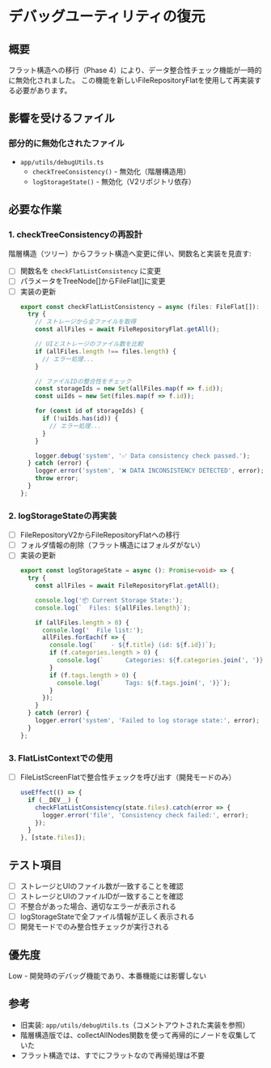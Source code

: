 # デバッグユーティリティの復元

## 概要
フラット構造への移行（Phase 4）により、データ整合性チェック機能が一時的に無効化されました。
この機能を新しいFileRepositoryFlatを使用して再実装する必要があります。

## 影響を受けるファイル

### 部分的に無効化されたファイル
- `app/utils/debugUtils.ts`
  - `checkTreeConsistency()` - 無効化（階層構造用）
  - `logStorageState()` - 無効化（V2リポジトリ依存）

## 必要な作業

### 1. checkTreeConsistencyの再設計
階層構造（ツリー）からフラット構造へ変更に伴い、関数名と実装を見直す:

- [ ] 関数名を `checkFlatListConsistency` に変更
- [ ] パラメータをTreeNode[]からFileFlat[]に変更
- [ ] 実装の更新
  ```typescript
  export const checkFlatListConsistency = async (files: FileFlat[]): Promise<void> => {
    try {
      // ストレージから全ファイルを取得
      const allFiles = await FileRepositoryFlat.getAll();

      // UIとストレージのファイル数を比較
      if (allFiles.length !== files.length) {
        // エラー処理...
      }

      // ファイルIDの整合性をチェック
      const storageIds = new Set(allFiles.map(f => f.id));
      const uiIds = new Set(files.map(f => f.id));

      for (const id of storageIds) {
        if (!uiIds.has(id)) {
          // エラー処理...
        }
      }

      logger.debug('system', '✅ Data consistency check passed.');
    } catch (error) {
      logger.error('system', '❌ DATA INCONSISTENCY DETECTED', error);
      throw error;
    }
  };
  ```

### 2. logStorageStateの再実装
- [ ] FileRepositoryV2からFileRepositoryFlatへの移行
- [ ] フォルダ情報の削除（フラット構造にはフォルダがない）
- [ ] 実装の更新
  ```typescript
  export const logStorageState = async (): Promise<void> => {
    try {
      const allFiles = await FileRepositoryFlat.getAll();

      console.log('📦 Current Storage State:');
      console.log(`  Files: ${allFiles.length}`);

      if (allFiles.length > 0) {
        console.log('  File list:');
        allFiles.forEach(f => {
          console.log(`    - ${f.title} (id: ${f.id})`);
          if (f.categories.length > 0) {
            console.log(`      Categories: ${f.categories.join(', ')}`);
          }
          if (f.tags.length > 0) {
            console.log(`      Tags: ${f.tags.join(', ')}`);
          }
        });
      }
    } catch (error) {
      logger.error('system', 'Failed to log storage state:', error);
    }
  };
  ```

### 3. FlatListContextでの使用
- [ ] FileListScreenFlatで整合性チェックを呼び出す（開発モードのみ）
  ```typescript
  useEffect(() => {
    if (__DEV__) {
      checkFlatListConsistency(state.files).catch(error => {
        logger.error('file', 'Consistency check failed:', error);
      });
    }
  }, [state.files]);
  ```

## テスト項目
- [ ] ストレージとUIのファイル数が一致することを確認
- [ ] ストレージとUIのファイルIDが一致することを確認
- [ ] 不整合があった場合、適切なエラーが表示される
- [ ] logStorageStateで全ファイル情報が正しく表示される
- [ ] 開発モードでのみ整合性チェックが実行される

## 優先度
Low - 開発時のデバッグ機能であり、本番機能には影響しない

## 参考
- 旧実装: `app/utils/debugUtils.ts`（コメントアウトされた実装を参照）
- 階層構造版では、collectAllNodes関数を使って再帰的にノードを収集していた
- フラット構造では、すでにフラットなので再帰処理は不要
